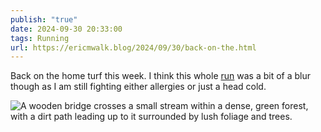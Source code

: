 ```yaml
---
publish: "true"
date: 2024-09-30 20:33:00
tags: Running
url: https://ericmwalk.blog/2024/09/30/back-on-the.html
---
```


Back on the home turf this week. I think this whole [run](https://strava.com/activities/12541442644) was a bit of a blur though as I am still fighting either allergies or just a head cold.

![A wooden bridge crosses a small stream within a dense, green forest, with a dirt path leading up to it surrounded by lush foliage and trees.](https://ericmwalk.blog/uploads/2024/img-0177.jpeg)